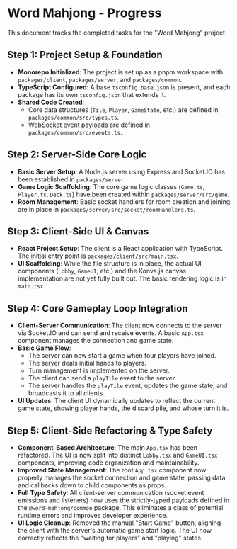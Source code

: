 # Word Mahjong - Progress

This document tracks the completed tasks for the "Word Mahjong" project.

## Step 1: Project Setup & Foundation

- **Monorepo Initialized**: The project is set up as a pnpm workspace with `packages/client`, `packages/server`, and `packages/common`.
- **TypeScript Configured**: A base `tsconfig.base.json` is present, and each package has its own `tsconfig.json` that extends it.
- **Shared Code Created**:
  - Core data structures (`Tile`, `Player`, `GameState`, etc.) are defined in `packages/common/src/types.ts`.
  - WebSocket event payloads are defined in `packages/common/src/events.ts`.

## Step 2: Server-Side Core Logic

- **Basic Server Setup**: A Node.js server using Express and Socket.IO has been established in `packages/server`.
- **Game Logic Scaffolding**: The core game logic classes (`Game.ts`, `Player.ts`, `Deck.ts`) have been created within `packages/server/src/game`.
- **Room Management**: Basic socket handlers for room creation and joining are in place in `packages/server/src/socket/roomHandlers.ts`.

## Step 3: Client-Side UI & Canvas

- **React Project Setup**: The client is a React application with TypeScript. The initial entry point is `packages/client/src/main.tsx`.
- **UI Scaffolding**: While the file structure is in place, the actual UI components (`Lobby`, `GameUI`, etc.) and the Konva.js canvas implementation are not yet fully built out. The basic rendering logic is in `main.tsx`.

## Step 4: Core Gameplay Loop Integration

- **Client-Server Communication**: The client now connects to the server via Socket.IO and can send and receive events. A basic `App.tsx` component manages the connection and game state.
- **Basic Game Flow**:
  - The server can now start a game when four players have joined.
  - The server deals initial hands to players.
  - Turn management is implemented on the server.
  - The client can send a `playTile` event to the server.
  - The server handles the `playTile` event, updates the game state, and broadcasts it to all clients.
- **UI Updates**: The client UI dynamically updates to reflect the current game state, showing player hands, the discard pile, and whose turn it is.

## Step 5: Client-Side Refactoring & Type Safety

- **Component-Based Architecture**: The main `App.tsx` has been refactored. The UI is now split into distinct `Lobby.tsx` and `GameUI.tsx` components, improving code organization and maintainability.
- **Improved State Management**: The root `App.tsx` component now properly manages the socket connection and game state, passing data and callbacks down to child components as props.
- **Full Type Safety**: All client-server communication (socket event emissions and listeners) now uses the strictly-typed payloads defined in the `@word-mahjong/common` package. This eliminates a class of potential runtime errors and improves developer experience.
- **UI Logic Cleanup**: Removed the manual "Start Game" button, aligning the client with the server's automatic game start logic. The UI now correctly reflects the "waiting for players" and "playing" states.